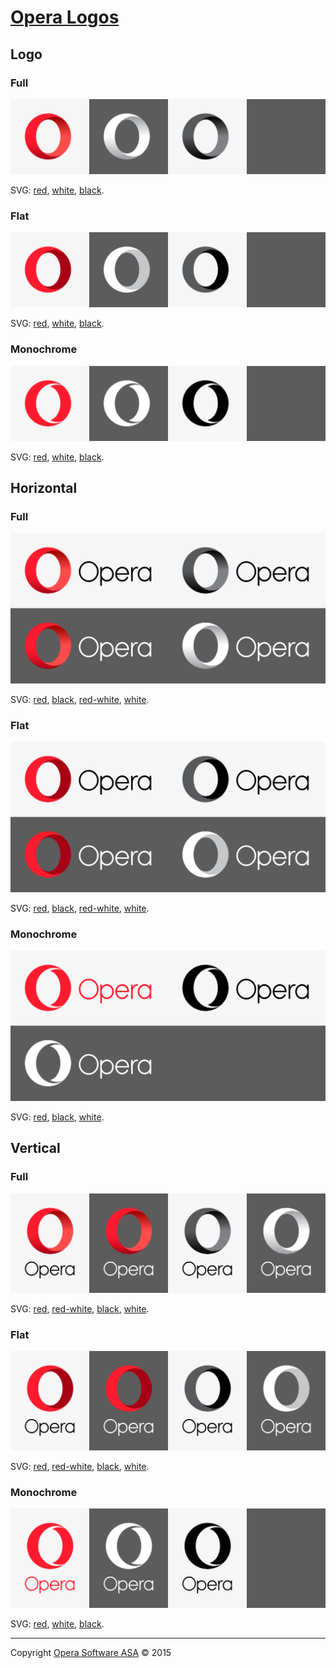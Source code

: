 # [Opera Logos](http://operasoftware.github.io/logo/)

## Logo

### Full

![](pictures/l-full.png)

SVG: [red](dest/logo/full-red.svg), [white](dest/logo/full-white.svg), [black](dest/logo/full-black.svg).

### Flat

![](pictures/l-flat.png)

SVG: [red](dest/logo/flat-red.svg), [white](dest/logo/flat-white.svg), [black](dest/logo/flat-black.svg).

### Monochrome

![](pictures/l-mono.png)

SVG: [red](dest/logo/mono-red.svg), [white](dest/logo/mono-white.svg), [black](dest/logo/mono-black.svg).

## Horizontal

### Full

![](pictures/h-full.png)

SVG: [red](dest/horizontal/full-red.svg), [black](dest/horizontal/full-black.svg), [red-white](dest/horizontal/full-red-white.svg), [white](dest/horizontal/full-white.svg).

### Flat

![](pictures/h-flat.png)

SVG: [red](dest/horizontal/flat-red.svg), [black](dest/horizontal/flat-black.svg), [red-white](dest/horizontal/flat-red-white.svg), [white](dest/horizontal/flat-white.svg).

### Monochrome

![](pictures/h-mono.png)

SVG: [red](dest/horizontal/mono-red.svg), [black](dest/horizontal/mono-black.svg), [white](dest/horizontal/mono-white.svg).

## Vertical

### Full

![](pictures/v-full.png)

SVG: [red](dest/vertical/full-red.svg), [red-white](dest/vertical/full-red-white.svg), [black](dest/vertical/full-black.svg), [white](dest/vertical/full-white.svg).

### Flat

![](pictures/v-flat.png)

SVG: [red](dest/vertical/flat-red.svg), [red-white](dest/vertical/flat-red-white.svg), [black](dest/vertical/flat-black.svg), [white](dest/vertical/flat-white.svg).

### Monochrome

![](pictures/v-mono.png)

SVG: [red](dest/vertical/mono-red.svg), [white](dest/vertical/mono-white.svg), [black](dest/vertical/mono-black.svg).

---
Copyright [Opera Software ASA](http://opera.com) © 2015
